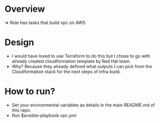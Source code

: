 Overview
========
=> Role has tasks that build vpc on AWS

Design
======
- I would have loved to use Terraform to do this but I chose to go with already created cloudformation template by Red Hat team.
- Why? Because they already defined what outputs I can pick from the Cloudformation stack for the next steps of infra build.

How to run?
===========
- Set your environmental variables as details in the main README.md of this repo.
- Run $ansible-playbook vpc.yml